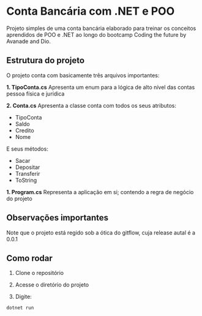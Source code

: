 # Conta Bancária com .NET e POO

Projeto simples de uma conta bancária elaborado para treinar os conceitos aprendidos de POO e .NET ao longo do bootcamp Coding the future by Avanade and Dio.

## Estrutura do projeto

O projeto conta com basicamente três arquivos importantes:

**1. TipoConta.cs**
Apresenta um enum para a lógica de alto nível das contas pessoa física e jurídica

**2. Conta.cs**
Apresenta a classe conta com todos os seus atributos:
* TipoConta
* Saldo 
* Credito
* Nome

E seus métodos:
* Sacar
* Depositar
* Transferir
* ToString

**1. Program.cs**
Representa a aplicação em si; contendo a regra de negócio do projeto

## Observações importantes
Note que o projeto está regido sob a ótica do gitflow, cuja release autal é a 0.0.1

## Como rodar

1. Clone o repositório

2. Acesse o diretório do projeto

3. Digite:
```bash
dotnet run
```